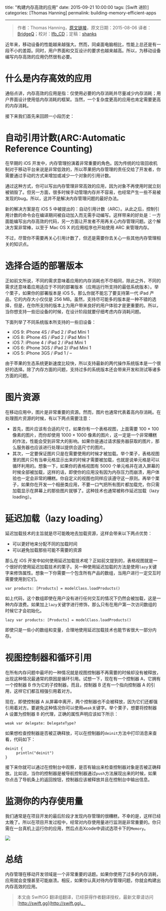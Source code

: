 title: "构建内存高效的应用"
date: 2015-09-21 10:00:00
tags: [Swift 进阶]
categories: [Thomas Hanning]
permalink: building-memory-efficient-apps

---
> 作者：Thomas Hanning，[原文链接](http://www.thomashanning.com/building-memory-efficient-apps/)，原文日期：2015-08-06
> 译者：[BridgeQ](http://wxgbridgeq.github.io/)；校对：[lfb_CD](http://weibo.com/lfbWb)；定稿：[shanks](http://codebuild.me/)
  







<!--此处开始正文-->

近年来，移动设备的性能越来越强大。然而，同桌面电脑相比，性能上总还是有一段不小的差距。同时，用户界面和交互设计的要求也越来越高。所以，为移动设备编写内存高效的应用仍然很有必要。

<!--more-->

# 什么是内存高效的应用

通俗点讲，内存高效的应用是指：仅使用必要的内存消耗并尽量减少内存消耗；用户界面设计使用低内存消耗的框架。当然，一个复杂度更高的应用也肯定需要更高的内存消耗。

接下来我们首先来回顾一小段历史：

# 自动引用计数(ARC:Automatic Reference Counting)

在早期的 iOS 开发中，内存管理扮演着非常重要的角色。因为传统的垃圾回收机制对于移动平台来说是非常低效的，所以苹果把内存管理的责任交给了开发者，你需要通过手动的方式来增加或减少一个对象的引用计数。

通过这种方式，你可以写出内存管理非常高效的应用，因为对象不再使用时就立刻被销毁了。但另一方面，很多时候手动管理内存并不容易，也经常产生一些不易被发现的bug。所以，这并不是解决内存管理问题的最好办法。

新的解决方案是在 iOS 5 中被提出的：自动引用计数（ARC）。从此之后，控制引用计数的命令会在编译期间被自动加入而无需手动编写。这样带来的好处是：一方面能编写出内存高效的代码，另一方面让开发者不用再关心内存管理问题。这个解决方案非常棒，以至于 Mac OS X 的应用程序也开始使用 ARC 来管理内存。

不过，尽管你不需要再关心引用计数了，但还是需要你去关心一些其他内存管理相关的知识点。

# 选择合适的部署版本

正如前文所说，不同的需求意味着应用的内存消耗也不尽相同，除此之外，不同的需求还意味着应用适应于不同的部署版本（应用运行所支持的最低系统版本）。举个栗子，如果你的部署版本是 iOS 5，那么你就不能忘了要支持第一代 iPad 产品，它的内存大小仅仅是 256 MB。虽然，支持尽可能多的版本是一种不错的选择，但是，在你所支持的版本上为用户带来良好的用户体验才是更重要的。所以，当你想支持一些旧设备的时候，在设计阶段就要仔细考虑内存消耗问题。

下面列举了不同系统版本所支持的一些旧设备：

* iOS 9: iPhone 4S / iPad 2 / iPad Mini 1
* iOS 8: iPhone 4S / iPad 2 / iPad Mini 1
* iOS 7: iPhone 4 / iPad 2 / iPad Mini 1
* iOS 6: iPhone 3GS / iPad 2/ iPad Mini 1
* iOS 5: iPhone 3GS / iPad 1 / –

由于苹果的生态系统更新速度比较快，所以支持最新的两代操作系统版本是一个很好的选择。除了内存方面的问题，支持过多的系统版本还会带来开发和测试等诸多方面的问题。

# 图片资源

在移动应用中，图片是非常重要的资源。然而，图片也通常代表着高内存消耗。在处理图片资源的时候，有以下两点需要注意：

* 首先，图片应该有合适的尺寸。如果你有一个表格视图，上面需要 100 × 100 像素的图片，而你却使用 1000 × 1000 像素的图片，这一定是一个非常糟糕的作法，性能会受到非常大的影响。如果你是通过请求服务器获取的图片，那么服务器也应该进行处理以提供合适尺寸的图片。
* 其次，一定要保证图片只是在需要使用的时候才被加载。举个栗子，表格视图里的图片只有当单元格显示出来的时候才需要被加载，也就是说单元格是可以循环利用的。想象一下，如果你的表格视图有 5000 个单元格并在进入屏幕的时候全部被加载，这样的话，即使你的应用没有因为内存压力而崩溃，用户体验也一定会非常的糟糕。你自定义的视图也同样应该遵守这一原则。再举个栗子，如果你在开发一个相册类应用，不要一口气把所有图片都加载完，你只需加载显示在屏幕上的那些图片就够了。这种技术也通常被称作延迟加载（lazy loading）。

# 延迟加载（lazy loading）

延迟加载技术的主旨就是尽可能晚地去加载资源，这样会带来以下两点优势：

* 可以更好地来分配不同的加载时间
* 可以避免加载那些可能不需要的资源

那么在 iOS 开发中如何使用延迟加载技术呢？正如前文提到的，表格视图就是一个很好的使用延迟加载技术的栗子。另一种使用延迟加载的方法是使用`lazy`关键字来修饰属性。想象一下你需要一个包含所有产品的数组，当用户进行一定交互时需要使用到它们。

```objc
var products: [Products] = modelClass.loadProducts()
```

如上代码，这个数组即使在用户没有进行任何交互的情况下仍然会被加载，这是一种内存浪费。如果加上`lazy`关键字进行修饰，那么只有在用户第一次访问数组的时候它才会初始化。

```objc
lazy var products: [Products] = modelClass.loadProducts()
```

即使只是一些小的数组和变量，合理地使用延迟加载技术也能节省很大一部分内存。

# 视图控制器和循环引用

在所有内存问题中最坏的一种情况就是视图控制器不再需要的时候却没有被释放，出现这种情况最通常的原因是循环引用。试想一下，现在有一个控制器 A，它拥有一个控制器 B 作为它的子控制器，而且，控制器 B 还有一个指向控制器 A 的引用，这样它们都互相强引用着对方。

现在，即使控制器 A 从屏幕中离开，两个控制器也不会被释放，因为它们还都强引用着对方。要避免这种情况你可以使用`weak`关键字。举个栗子，想要将控制器 A 设置为控制器 B 的代理，正确的属性声明应该如下所示：

```objc
weak var delegate: DelegateType?
```

如果想检查控制器是否被正确释放，可以在控制器的`deinit`方法中打印消息来查看，代码如下：

```objc
deinit {
     println("deinit")
}
```

接下来你就可以通过在控制台中观察，是否有输出来检查控制器对象是否被正确释放。比如说，当你的控制器是被导航控制器通过`push`方法展现出来的时候，如果你点击了导航条上的返回按钮，控制器应该被释放并且在控制台中输出信息。

# 监测你的内存使用量

我们通常是在项目开发的最后阶段才发现内存管理的很糟糕，不幸的是，这样已经太晚了。所以在项目开发过程中，经常对内存使用量进行监测是非常重要的。你只需在一台真机上运行你的应用，然后点击Xcode中调试选项卡下的`Memory`。

![](https://swift.gg/img/articles/building-memory-efficient-apps/Bildschirmfoto-2015-08-01-um-10.23.22.png1444269940.235203)

# 总结

内存管理在移动开发领域是一个非常重要的话题。如果你使用了过多的内存消耗，应用就会变慢甚至可能崩溃。相反，如果你认真对待内存管理问题，你就会构建出内存高效的应用。
> 本文由 SwiftGG 翻译组翻译，已经获得作者翻译授权，最新文章请访问 [http://swift.gg](http://swift.gg)。